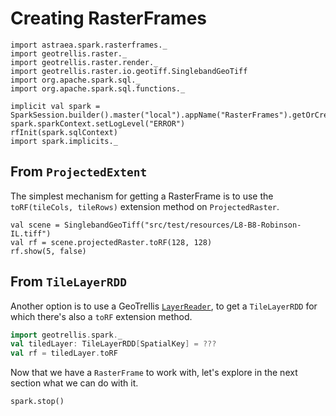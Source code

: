 # Creating RasterFrames

```tut:invisible
import astraea.spark.rasterframes._
import geotrellis.raster._
import geotrellis.raster.render._
import geotrellis.raster.io.geotiff.SinglebandGeoTiff
import org.apache.spark.sql._
import org.apache.spark.sql.functions._

implicit val spark = SparkSession.builder().master("local").appName("RasterFrames").getOrCreate()
spark.sparkContext.setLogLevel("ERROR")
rfInit(spark.sqlContext)
import spark.implicits._
```

## From `ProjectedExtent`

The simplest mechanism for getting a RasterFrame is to use the `toRF(tileCols, tileRows)` extension method on `ProjectedRaster`. 

```tut
val scene = SinglebandGeoTiff("src/test/resources/L8-B8-Robinson-IL.tiff")
val rf = scene.projectedRaster.toRF(128, 128)
rf.show(5, false)
```

## From `TileLayerRDD`

Another option is to use a GeoTrellis [`LayerReader`](https://docs.geotrellis.io/en/latest/guide/tile-backends.html), to get a `TileLayerRDD` for which there's also a `toRF` extension method. 

```scala
import geotrellis.spark._
val tiledLayer: TileLayerRDD[SpatialKey] = ???
val rf = tiledLayer.toRF
```

Now that we have a `RasterFrame` to work with, let's explore in the next section what we can do with it.

```tut:invisible
spark.stop()
```

